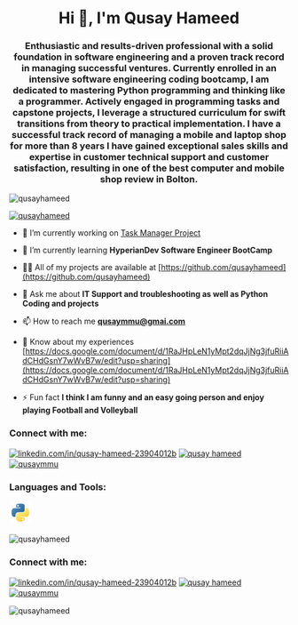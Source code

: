 <h1 align="center">Hi 👋, I'm Qusay Hameed</h1>
<h3 align="center">Enthusiastic and results-driven professional with a solid foundation in software engineering and a proven track record in managing successful ventures. Currently enrolled in an intensive software engineering coding bootcamp, I am dedicated to mastering Python programming and thinking like a programmer. Actively engaged in programming tasks and capstone projects, I leverage a structured curriculum for swift transitions from theory to practical implementation. I have a successful track record of managing a mobile and laptop shop for more than 8 years I have gained exceptional sales skills and expertise in customer technical support and customer satisfaction, resulting in one of the best computer and mobile shop review in Bolton.</h3>

<p align="left"> <img src="https://komarev.com/ghpvc/?username=qusayhameed&label=Profile%20views&color=0e75b6&style=flat" alt="qusayhameed" /> </p>

<p align="left"> <a href="https://github.com/ryo-ma/github-profile-trophy"><img src="https://github-profile-trophy.vercel.app/?username=qusayhameed" alt="qusayhameed" /></a> </p>

- 🔭 I’m currently working on [Task Manager Project](https://github.com/qusayhameed/finalCapstone.)

- 🌱 I’m currently learning **HyperianDev Software Engineer BootCamp**

- 👨‍💻 All of my projects are available at [https://github.com/qusayhameed](https://github.com/qusayhameed)

- 💬 Ask me about **IT Support and troubleshooting as well as Python Coding and projects**

- 📫 How to reach me **qusaymmu@gmai.com**

- 📄 Know about my experiences [https://docs.google.com/document/d/1RaJHpLeN1yMpt2dqJjNg3jfuRiiAdCHdGsnY7wWvB7w/edit?usp=sharing](https://docs.google.com/document/d/1RaJHpLeN1yMpt2dqJjNg3jfuRiiAdCHdGsnY7wWvB7w/edit?usp=sharing)

- ⚡ Fun fact **I think I am funny and an easy going person and enjoy playing Football and Volleyball**

<h3 align="left">Connect with me:</h3>
<p align="left">
<a href="https://linkedin.com/in/linkedin.com/in/qusay-hameed-23904012b" target="blank"><img align="center" src="https://raw.githubusercontent.com/rahuldkjain/github-profile-readme-generator/master/src/images/icons/Social/linked-in-alt.svg" alt="linkedin.com/in/qusay-hameed-23904012b" height="30" width="40" /></a>
<a href="https://fb.com/qusay hameed" target="blank"><img align="center" src="https://raw.githubusercontent.com/rahuldkjain/github-profile-readme-generator/master/src/images/icons/Social/facebook.svg" alt="qusay hameed" height="30" width="40" /></a>
<a href="https://www.hackerrank.com/qusaymmu" target="blank"><img align="center" src="https://raw.githubusercontent.com/rahuldkjain/github-profile-readme-generator/master/src/images/icons/Social/hackerrank.svg" alt="qusaymmu" height="30" width="40" /></a>
</p>

<h3 align="left">Languages and Tools:</h3>
<p align="left"> <a href="https://www.python.org" target="_blank" rel="noreferrer"> <img src="https://raw.githubusercontent.com/devicons/devicon/master/icons/python/python-original.svg" alt="python" width="40" height="40"/> </a> </p>

<p><img align="center" src="https://github-readme-stats.vercel.app/api/top-langs?username=qusayhameed&show_icons=true&locale=en&layout=compact" alt="qusayhameed" /></p>

<h3 align="left">Connect with me:</h3>
<p align="left">
<a href="https://linkedin.com/in/linkedin.com/in/qusay-hameed-23904012b" target="blank"><img align="center" src="https://raw.githubusercontent.com/rahuldkjain/github-profile-readme-generator/master/src/images/icons/Social/linked-in-alt.svg" alt="linkedin.com/in/qusay-hameed-23904012b" height="30" width="40" /></a>
<a href="https://fb.com/qusay hameed" target="blank"><img align="center" src="https://raw.githubusercontent.com/rahuldkjain/github-profile-readme-generator/master/src/images/icons/Social/facebook.svg" alt="qusay hameed" height="30" width="40" /></a>
<a href="https://www.hackerrank.com/qusaymmu" target="blank"><img align="center" src="https://raw.githubusercontent.com/rahuldkjain/github-profile-readme-generator/master/src/images/icons/Social/hackerrank.svg" alt="qusaymmu" height="30" width="40" /></a>
</p>

<p><img align="center" src="https://github-readme-stats.vercel.app/api/top-langs?username=qusayhameed&show_icons=true&locale=en&layout=compact" alt="qusayhameed" /></p>
